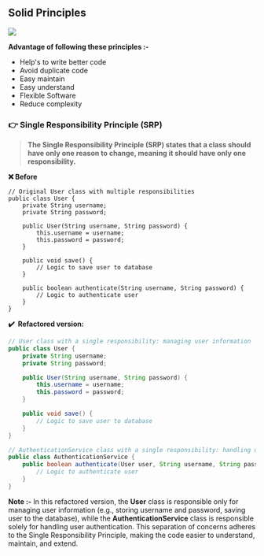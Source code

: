 ## Solid Principles

![](https://33333.cdn.cke-cs.com/kSW7V9NHUXugvhoQeFaf/images/b31923f9492a9cc99d1c2648e592ae11831d0f3ec312608c.png)

**Advantage of following these principles :-**

*   Help's to write better code
*   Avoid duplicate code
*   Easy maintain
*   Easy understand
*   Flexible Software
*   Reduce complexity

### 👉 Single Responsibility Principle (SRP)

> **The Single Responsibility Principle (SRP) states that a class should have only one reason to change, meaning it should have only one responsibility.**

**❌ Before**

```plaintext
// Original User class with multiple responsibilities
public class User {
    private String username;
    private String password;

    public User(String username, String password) {
        this.username = username;
        this.password = password;
    }

    public void save() {
        // Logic to save user to database
    }

    public boolean authenticate(String username, String password) {
        // Logic to authenticate user
    }
}
```

**✔️  Refactored version:**

```java
// User class with a single responsibility: managing user information
public class User {
    private String username;
    private String password;

    public User(String username, String password) {
        this.username = username;
        this.password = password;
    }

    public void save() {
        // Logic to save user to database
    }
}
```

```java
// AuthenticationService class with a single responsibility: handling user authentication
public class AuthenticationService {
    public boolean authenticate(User user, String username, String password) {
        // Logic to authenticate user
    }
}
```

**Note :-** In this refactored version, the **User** class is responsible only for managing user information (e.g., storing username and password, saving user to the database), while the **AuthenticationService** class is responsible solely for handling user authentication. This separation of concerns adheres to the Single Responsibility Principle, making the code easier to understand, maintain, and extend.
